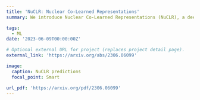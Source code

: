 ```yaml
---
title: 'NuCLR: Nuclear Co-Learned Representations'
summary: We introduce Nuclear Co-Learned Representations (NuCLR), a deep learning model that predicts various nuclear observables, including binding and decay energies, and nuclear charge radii. The model is trained using a multi-task approach with shared representations and obtains state-of-the-art performance, achieving levels of precision that are crucial for understanding fundamental phenomena in nuclear (astro)physics. 

tags:
  - ML
date: '2023-06-09T00:00:00Z'

# Optional external URL for project (replaces project detail page).
external_link: 'https://arxiv.org/abs/2306.06099'

image:
  caption: NuCLR predictions
  focal_point: Smart

url_pdf: 'https://arxiv.org/pdf/2306.06099'
---
```

